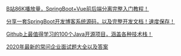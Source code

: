

[B站86K播放量，SpringBoot+Vue前后端分离完整入门教程！](https://mp.weixin.qq.com/s/jGEkHTf2X8l-wUenc-PpEw)

[分享一套SpringBoot开发博客系统源码，以及完整开发文档！速度保存！](https://mp.weixin.qq.com/s/jz6e977xP-OyaAKNjNca8w)

[Github上最值得学习的100个Java开源项目，涵盖各种技术栈！](https://mp.weixin.qq.com/s/N-U0TaEUXnBFfBsmt_OESQ)

[2020年最新的常问企业面试题大全以及答案](https://mp.weixin.qq.com/s/lR5LC5GnD2Gs59ecV5R0XA)


